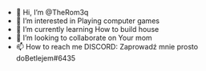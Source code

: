 - 👋 Hi, I’m @TheRom3q
- 👀 I’m interested in Playing computer games
- 🌱 I’m currently learning How to build house
- 💞️ I’m looking to collaborate on Your mom
- 📫 How to reach me DISCORD: Zaprowadź mnie prosto doBetlejem#6435

<!---
TheRom3q/TheRom3q is a ✨ special ✨ repository because its `README.md` (this file) appears on your GitHub profile.
You can click the Preview link to take a look at your changes.
--->
